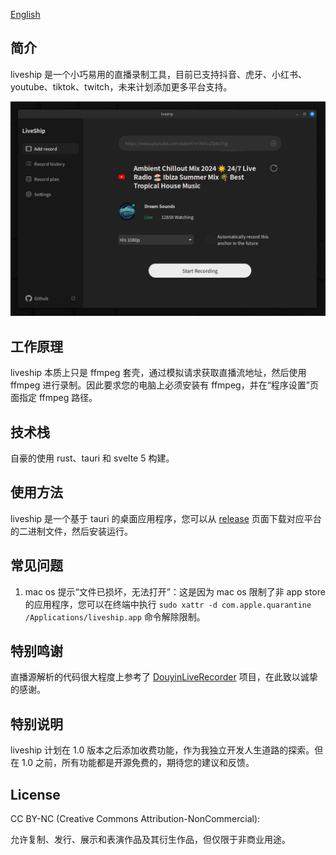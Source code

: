 [English](README.md)

## 简介

liveship 是一个小巧易用的直播录制工具，目前已支持抖音、虎牙、小红书、youtube、tiktok、twitch，未来计划添加更多平台支持。

![image](image.png)

## 工作原理

liveship 本质上只是 ffmpeg 套壳，通过模拟请求获取直播流地址，然后使用 ffmpeg 进行录制。因此要求您的电脑上必须安装有 ffmpeg，并在“程序设置”页面指定 ffmpeg 路径。

## 技术栈

自豪的使用 rust、tauri 和 svelte 5 构建。

## 使用方法

liveship 是一个基于 tauri 的桌面应用程序，您可以从 [release](https://github.com/jlvihv/liveship/releases/) 页面下载对应平台的二进制文件，然后安装运行。

## 常见问题

1. mac os 提示“文件已损坏，无法打开”：这是因为 mac os 限制了非 app store 的应用程序，您可以在终端中执行 `sudo xattr -d com.apple.quarantine /Applications/liveship.app` 命令解除限制。

## 特别鸣谢

直播源解析的代码很大程度上参考了 [DouyinLiveRecorder](https://github.com/ihmily/DouyinLiveRecorder) 项目，在此致以诚挚的感谢。

## 特别说明

liveship 计划在 1.0 版本之后添加收费功能，作为我独立开发人生道路的探索。但在 1.0 之前，所有功能都是开源免费的，期待您的建议和反馈。

## License

CC BY-NC (Creative Commons Attribution-NonCommercial):

允许复制、发行、展示和表演作品及其衍生作品，但仅限于非商业用途。
